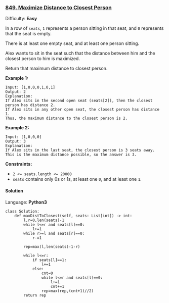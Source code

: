 ### [849\. Maximize Distance to Closest Person](https://leetcode.com/problems/maximize-distance-to-closest-person/)

Difficulty: **Easy**


In a row of `seats`, `1` represents a person sitting in that seat, and `0` represents that the seat is empty. 

There is at least one empty seat, and at least one person sitting.

Alex wants to sit in the seat such that the distance between him and the closest person to him is maximized. 

Return that maximum distance to closest person.


**Example 1:**

```
Input: [1,0,0,0,1,0,1]
Output: 2
Explanation: 
If Alex sits in the second open seat (seats[2]), then the closest person has distance 2.
If Alex sits in any other open seat, the closest person has distance 1.
Thus, the maximum distance to the closest person is 2.
```


**Example 2:**

```
Input: [1,0,0,0]
Output: 3
Explanation: 
If Alex sits in the last seat, the closest person is 3 seats away.
This is the maximum distance possible, so the answer is 3.
```


**Constraints:**

*   `2 <= seats.length <= 20000`
*   `seats` contains only 0s or 1s, at least one `0`, and at least one `1`.


#### Solution

Language: **Python3**

```python3
class Solution:
    def maxDistToClosest(self, seats: List[int]) -> int:
        l,r=0,len(seats)-1
        while l<=r and seats[l]==0:
            l+=1
        while r>=l and seats[r]==0:
            r-=1
            
        rep=max(l,len(seats)-1-r)
        
        while l<=r:
            if seats[l]==1:
                l+=1
            else:
                cnt=0
                while l<=r and seats[l]==0:
                    l+=1
                    cnt+=1
                rep=max(rep,(cnt+1)//2)
        return rep
```
